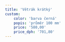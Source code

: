 ```yaml
---
title: 'Větrák krátký'
custom:
    color: 'barva černá'
    popis: 'průměr 100 mm'
    price: '580,00'
    price_dph: '701,80'
---
```


